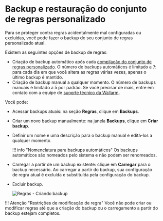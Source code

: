 # Backup e restauração do conjunto de regras personalizado

Para se proteger contra regras acidentalmente mal configuradas ou excluídas, você pode fazer o backup do seu conjunto de regras personalizado atual.

Existem as seguintes opções de backup de regras:

* Criação de backup automático após cada [compilação do conjunto de regras personalizado](compiling.md). O número de backups automáticos é limitado a 7: para cada dia em que você altera as regras várias vezes, apenas o último backup é mantido.
* Criação de backup manual a qualquer momento. O número de backups manuais é limitado a 5 por padrão. Se você precisar de mais, entre em contato com a equipe de [suporte técnico da Wallarm](mailto:support@wallarm.com).

Você pode:

* Acessar backups atuais: na seção **Regras**, clique em **Backups**.
* Criar um novo backup manualmente: na janela **Backups**, clique em **Criar backup**.
* Definir um nome e uma descrição para o backup manual e editá-los a qualquer momento.

    !!! info "Nomenclatura para backups automáticos"
        Os backups automáticos são nomeados pelo sistema e não podem ser renomeados.

* Carregar a partir de um backup existente: clique em **Carregar** para o backup necessário. Ao carregar a partir do backup, sua configuração de regra atual é excluída e substituída pela configuração do backup.
* Excluir backup.

    ![Regras - Criando backup](../../images/user-guides/rules/rules-create-backup.png)

!!! Atenção "Restrições de modificação de regra"
    Você não pode criar ou modificar regras até que a criação do backup ou o carregamento a partir do backup estejam completos.
